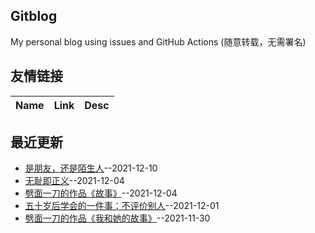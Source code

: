 ## Gitblog
My personal blog using issues and GitHub Actions (随意转载，无需署名)
## 友情链接
| Name | Link | Desc | 
 | ---- | ---- | ---- |
## 最近更新
- [是朋友，还是陌生人](https://github.com/ajchen01/Gitblog/issues/5)--2021-12-10
- [无耻即正义](https://github.com/ajchen01/Gitblog/issues/4)--2021-12-04
- [劈面一刀的作品《故事》](https://github.com/ajchen01/Gitblog/issues/3)--2021-12-04
- [ 五十岁后学会的一件事：不评价别人](https://github.com/ajchen01/Gitblog/issues/2)--2021-12-01
- [劈面一刀的作品《我和她的故事》](https://github.com/ajchen01/Gitblog/issues/1)--2021-11-30
